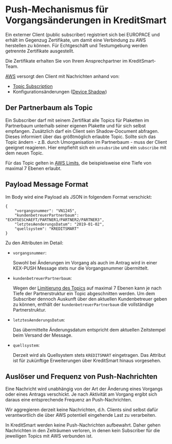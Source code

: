 # Push-Mechanismus für Vorgangsänderungen in KreditSmart

Ein externer Client (public subscriber) registriert sich bei EUROPACE und erhält im Gegenzug Zertifikate, um damit eine Verbindung zu AWS herstellen zu können. Für Echtgeschäft und Testumgebung werden getrennte Zertifikate ausgestellt.

Die Zertifikate erhalten Sie von Ihrem Ansprechpartner im KreditSmart-Team. 

[AWS](https://docs.aws.amazon.com/de_de/iot/latest/developerguide/aws-iot-how-it-works.html) versorgt den Client mit Nachrichten anhand von:

- [Topic Subscription](https://docs.aws.amazon.com/de_de/iot/latest/developerguide/topics.html)
- Konfigurationsänderungen ([Device Shadow](https://docs.aws.amazon.com/de_de/iot/latest/developerguide/iot-device-shadows.html))

## Der Partnerbaum als Topic

Ein Subscriber darf mit seinem Zertifikat alle Topics für Plaketten im Partnerbaum unterhalb seiner eigenen Plakette und für sich selbst empfangen. Zusätzlich darf ein Client sein Shadow-Document abfragen. Dieses informiert über das größtmöglich erlaubte Topic. Sollte sich das Topic ändern - z.B. durch Umorganisation im Partnerbaum - muss der Client geeignet reagieren. Hier empfiehlt sich ein `unsubsribe` und ein `subscribe` mit dem neuen Topic.

Für das Topic gelten in [AWS Limits](https://docs.aws.amazon.com/general/latest/gr/aws_service_limits.html#iot-protocol-limits), die beispielsweise eine Tiefe von maximal 7 Ebenen erlaubt.

## Payload Message Format

Im Body wird eine Payload als JSON in folgendem Format verschickt:

```
{
    "vorgangsnummer": "VN1245",
    "kundenbetreuerPartnerbaum": "ECHTGESCHAEFT/PARTNER1/PARTNER2/PARTNER3",
    "letztesAenderungsDatum": "2019-01-02",
    "quellsystem": "KREDITSMART"
}
```

Zu den Attributen im Detail:

- `vorgangsnummer`:

  Sowohl bei Änderungen im Vorgang als auch im Antrag wird in einer KEX-PUSH Message stets nur die Vorgangsnummer übermittelt.

- `kundenbetreuerPartnerbaum`: 

  Wegen der [Limitierung des Topics](https://docs.aws.amazon.com/general/latest/gr/aws_service_limits.html#iot-protocol-limits) auf maximal 7 Ebenen kann je nach Tiefe der Partnerstruktur ein Topic abgeschnitten werden. Um dem Subscriber dennoch Auskunft über den aktuellen Kundenbetreuer geben zu können, enthält der `kundenbetreuerPartnerbaum` die vollständige Partnerstruktur.

- `letztesAenderungsDatum`:

  Das übermittelte Änderungsdatum entspricht dem aktuellen Zeitstempel beim Versand der Message.

- `quellsystem`:

  Derzeit wird als Quellsystem stets `KREDITSMART` eingetragen. Das Attribut ist für zukünftige Erweiterungen über KreditSmart hinaus vorgesehen.

## Auslöser und Frequenz von Push-Nachrichten

Eine Nachricht wird unabhängig von der Art der Änderung eines Vorgangs oder eines Antrags verschickt. Je nach Aktivität am Vorgang ergibt sich daraus eine entsprechende Frequenz an Push-Nachrichten.

Wir aggregieren derzeit keine Nachrichten, d.h. Clients sind selbst dafür verantwortlich die über AWS potentiell eingehende Last zu verarbeiten.

In KreditSmart werden keine Push-Nachrichten aufbewahrt. Daher gehen Nachrichten in den Zeiträumen verloren, in denen kein Subscriber für die jeweiligen Topics mit AWS verbunden ist.
